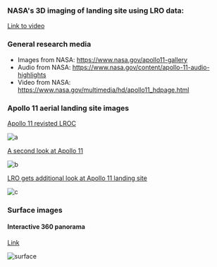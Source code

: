 ### NASA's 3D imaging of landing site using LRO data:

[Link to video](http://commons.wikimedia.org/w/index.php?title=File%3AA_New_Look_at_the_Apollo_11_Landing_Site.ogg)

### General research media
- Images from NASA: https://www.nasa.gov/apollo11-gallery
- Audio from NASA: https://www.nasa.gov/content/apollo-11-audio-highlights
- Video from NASA: https://www.nasa.gov/multimedia/hd/apollo11_hdpage.html

### Apollo 11 aerial landing site images

[Apollo 11 revisted LROC](http://www.nasa.gov/mission_pages/LRO/news/apollo-11.html)

![a](http://www.nasa.gov/sites/default/files/images/628457main1_Apollo_11-670.jpg)

[A second look at Apollo 11](https://www.nasa.gov/mission_pages/LRO/multimedia/lroimages/lroc_20090929_apollo11.html#.VT5cf61Viko)

![b](https://www.nasa.gov/sites/default/files/images/390490main_apollo11_20090929_540.jpg)

[LRO gets additional look at Apollo 11 landing site](https://www.nasa.gov/mission_pages/LRO/multimedia/lroimages/lroc_200911109_apollo11.html#.VT5cdK1Viko)

![c](https://www.nasa.gov/sites/default/files/images/400201main1_lroc_apollo11_20091109_540.jpg)

### Surface images

#### Interactive 360 panorama
[Link](http://www.panoramas.dk/moon/apollo-11.html)

![surface](http://upload.wikimedia.org/wikipedia/commons/thumb/4/49/Aldrin_with_experiment.jpg/1280px-Aldrin_with_experiment.jpg)

